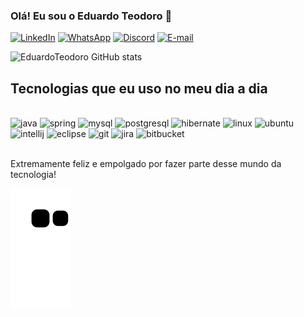 ### Olá! Eu sou o Eduardo Teodoro 👋

[![LinkedIn](https://img.shields.io/badge/LinkedIn-0077B5?style=for-the-badge&logo=linkedin&logoColor=white)](https://www.linkedin.com/in/epteodoro/)
[![WhatsApp](https://img.shields.io/badge/WhatsApp-25D366?style=for-the-badge&logo=whatsapp&logoColor=white)](https://contate.me/GHEPT)
[![Discord](https://img.shields.io/badge/Discord-7289DA?style=for-the-badge&logo=discord&logoColor=white)](https://discord.com/channels/@me)
[![E-mail](https://img.shields.io/badge/Microsoft_Outlook-0078D4?style=for-the-badge&logo=microsoft-outlook&logoColor=white)](mailto:teodoro.edu@hotmail.com)


![EduardoTeodoro GitHub stats](https://github-readme-stats.vercel.app/api?username=GHEPT&show_icons=true&theme=synthwave)

## Tecnologias que eu uso no meu dia a dia
<div style="display: inline_block"><br/>
 <img alignm="center" alt="java" src="https://img.shields.io/badge/Java-ED8B00?style=for-the-badge&logo=java&logoColor=white" />
 <img alignm="center" alt="spring" src="https://img.shields.io/badge/Spring-6DB33F?style=for-the-badge&logo=spring&logoColor=white" />
 <img alignm="center" alt="mysql" src="https://img.shields.io/badge/MySQL-00000F?style=for-the-badge&logo=mysql&logoColor=white" />
 <img alignm="center" alt="postgresql" src="https://img.shields.io/badge/PostgreSQL-316192?style=for-the-badge&logo=postgresql&logoColor=white" />
 <img alignm="center" alt="hibernate" src="https://img.shields.io/badge/Hibernate-59666C?style=for-the-badge&logo=Hibernate&logoColor=white" />
 <img alignm="center" alt="linux" src="https://img.shields.io/badge/Linux-FCC624?style=for-the-badge&logo=linux&logoColor=black" />
 <img alignm="center" alt="ubuntu" src="https://img.shields.io/badge/Ubuntu-E95420?style=for-the-badge&logo=ubuntu&logoColor=white" />
 <img alignm="center" alt="intellij" src="https://img.shields.io/badge/IntelliJ_IDEA-000000.svg?style=for-the-badge&logo=intellij-idea&logoColor=white" />
 <img alignm="center" alt="eclipse" src="https://img.shields.io/badge/Eclipse-2C2255?style=for-the-badge&logo=eclipse&logoColor=white" />
 <img alignm="center" alt="git" src="https://img.shields.io/badge/GIT-E44C30?style=for-the-badge&logo=git&logoColor=white" />
 <img alignm="center" alt="jira" src="https://img.shields.io/badge/Jira-0052CC?style=for-the-badge&logo=Jira&logoColor=white" />
 <img alignm="center" alt="bitbucket" src="https://img.shields.io/badge/Bitbucket-0747a6?style=for-the-badge&logo=bitbucket&logoColor=white" />
</div><br>

Extremamente feliz e empolgado por fazer parte desse mundo da tecnologia!

![Snake animation](https://github.com/GHEPT/GHEPT/blob/output/github-contribution-grid-snake.svg)
